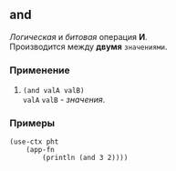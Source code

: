 ## and
_Логическая_ и _битовая_ операция __И__.<br>
Производится между __двумя__ `значениями`.

### Применение

1. `(and valA valB)`<br>
`valA` `valB` - _значения_.

### Примеры

```pihta
(use-ctx pht
    (app-fn
        (println (and 3 2))))
```